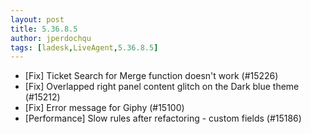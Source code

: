 ```yaml
---
layout: post
title: 5.36.8.5
author: jperdochqu
tags: [ladesk,LiveAgent,5.36.8.5]
---
```


- [Fix] Ticket Search for Merge function doesn't work (#15226)
- [Fix] Overlapped right panel content glitch on the Dark blue theme (#15212)
- [Fix] Error message for Giphy (#15100)
- [Performance] Slow rules after refactoring - custom fields (#15186)
